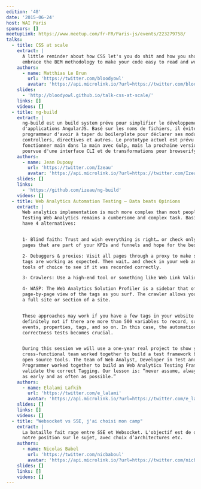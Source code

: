 ```yaml
---
edition: '48'
date: '2015-06-24'
host: WAI Paris
sponsors: []
meetupLink: https://www.meetup.com/fr-FR/Paris-js/events/223279758/
talks:
  - title: CSS at scale
    extract: |
      A little reminder about how CSS let's you do shit and how you should
      embrace the BEM methodology to make your code easy to read and write.
    authors:
      - name: Matthias Le Brun
        url: 'https://twitter.com/bloodyowl'
        avatar: 'https://api.microlink.io/?url=https://twitter.com/bloodyowl&amps;embed=image.url'
    slides:
      - 'http://bloodyowl.github.io/talk-css-at-scale/'
    links: []
    videos: []
  - title: ng-build
    extract: |
      ng-build est un build system prévu pour simplifier le développement
      d'applications AngularJS. Basé sur les noms de fichiers, il évite au
      programmeur d'avoir à taper du boilerplate pour déclarer ses modules,
      controllers, directives et autres. Le prototype actuel est prévu pour
      fonctionner main dans la main avec Gulp, mais la prochaine version sera
      pourvue d'une interface CLI et de transformations pour browserify.
    authors:
      - name: Jean Dupouy
        url: 'https://twitter.com/Izeau'
        avatar: 'https://api.microlink.io/?url=https://twitter.com/Izeau&amps;embed=image.url'
    slides: []
    links:
      - 'https://github.com/izeau/ng-build'
    videos: []
  - title: Web Analytics Automation Testing – Data beats Opinions
    extract: |
      Web analytics implementation is much more complex than most people think.
      Testing Web Analytics remains a cumbersome and complex task. Basically we
      have 4 alternatives:


      1- Blind faith: Trust and wish everything is right… or check only the
      pages that are part of your KPIs and funnels and hope for the best.

      2- Debuggers & proxies: Visit all pages through a proxy to make sure the
      tags are working as expected. Then wait… and check in your web analytics
      tools of choice to see if it was recorded correctly.

      3- Crawlers: Use a high-end tool or something like Web Link Validator.

      4- WASP: The Web Analytics Solution Profiler is a sidebar that offers
      page-by-page view of the tags as you surf. The crawler allows you to check
      a full site or section of a site.


      These approaches may work if you have a few tags in your website but
      definitely not if there are more than 500 variables to record, such as
      events, properties, tags, and so on. In this case, the automation of data
      correctness tests becomes crucial.


      During this session we will use a one-year real project to show you how a
      cross-functional team worked together to build a test framework based on
      open source tools. The team of Web Analyst, Developer in Test and
      Programmer worked together to build an Web Analytics Testing Framework and
      validate the correct Tagging. Our lesson is: “never assume, always check
      as early and as often as possible.”
    authors:
      - name: Elalami Lafkih
        url: 'https://twitter.com/e_lalami'
        avatar: 'https://api.microlink.io/?url=https://twitter.com/e_lalami&amps;embed=image.url'
    slides: []
    links: []
    videos: []
  - title: "Websocket vs SSE, j'ai choisi mon camp"
    extract: |
      La bataille fait rage entre SSE et Websocket. L'objectif est de détailler
      notre position sur le sujet, avec choix d’architectures etc.
    authors:
      - name: Nicolas Babel
        url: 'https://twitter.com/nicbaboul'
        avatar: 'https://api.microlink.io/?url=https://twitter.com/nicbaboul&amps;embed=image.url'
    slides: []
    links: []
    videos: []
---
```

